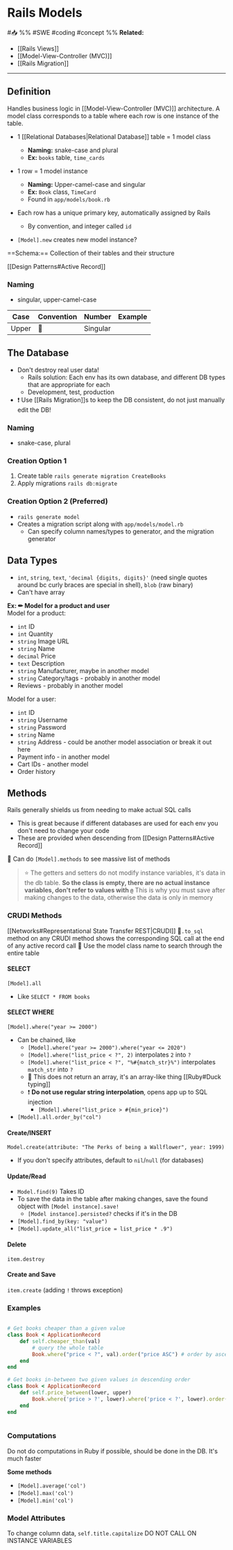 # Rails Models
#📥 
%%
#SWE
#coding 
#concept
%%
**Related:**
-  [[Rails Views]]
-  [[Model-View-Controller (MVC)]]
-  [[Rails Migration]]

---

## Definition
Handles business logic in [[Model-View-Controller (MVC)]] architecture. A model class corresponds to a table where each row is one instance of the table. 

- 1 [[Relational Databases|Relational Database]] table = 1 model class
	- **Naming:** snake-case and plural
	- **Ex:** `books` table, `time_cards`
- 1 row = 1 model instance
	- **Naming:** Upper-camel-case and singular
	- **Ex:** `Book` class, `TimeCard`
	- Found in 	`app/models/book.rb`
- Each row has a unique primary key, automatically assigned by Rails
	- By convention, and integer called `id`

- `[Model].new` creates new model instance?

==Schema:== Collection of their tables and their structure 

 [[Design Patterns#Active Record]] 
 

### Naming
 - singular, upper-camel-case

| Case  | Convention | Number   | Example         |
| ----- | ---------- | -------- | --------------- |
| Upper | 🐫         | Singular |  |

 
 ## The Database
 - Don't destroy real user data!
	 - Rails solution: Each env has its own database, and different DB types that are appropriate for each 
	 - Development, test, production
 - ❗ Use [[Rails Migration]]s to keep the DB consistent, do not just manually edit the DB!

### Naming
- snake-case, plural

### Creation Option 1
1. Create table `rails generate migration CreateBooks`
2. Apply migrations `rails db:migrate`

### Creation Option 2 (Preferred)
- `rails generate model`
- Creates a migration script along with `app/models/model.rb`
	- Can specify column names/types to generator, and the migration generator
 
## Data Types
- `int`, `string`, `text`, `'decimal {digits, digits}'` (need single quotes around bc curly braces are special in shell), `blob` (raw binary)
- Can't have array 
 
 **Ex: ✏ Model for a product and user**  
 Model for a product:
 - `int` ID
 - `int` Quantity
 - `string` Image URL
 - `string` Name
 - `decimal` Price
 - `text` Description
 - `string` Manufacturer, maybe in another model
 - `string` Category/tags - probably in another model
 - Reviews - probably in another model

Model for a user:
- `int` ID
- `string` Username
- `string` Password
- `string` Name
- `string` Address - could be another model association or break it out here
- Payment info - in another model
- Cart IDs - another model
- Order history

## Methods
Rails generally shields us from needing to make actual SQL calls
- This is great because if different databases are used for each env you don't need to change your code
- These are provided when descending from [[Design Patterns#Active Record]] 

📝 Can do `[Model].methods` to see massive list of methods

> ⭐ The getters and setters do not modify instance variables, it's data in the db table.
> **So the class is empty, there are no actual instance variables, don't refer to values with `@`**
> This is why you must save after making changes to the data, otherwise the data is only in memory

### CRUDI Methods
[[Networks#Representational State Transfer REST|CRUDI]]
📝`.to_sql` method on any CRUDI method shows the corresponding SQL call at the end of any active record call
📝 Use the model class name to search through the entire table

#### SELECT 
`[Model].all`
- Like `SELECT * FROM books`

#### SELECT WHERE 
`[Model].where("year >= 2000")`
- Can be chained, like
	- `[Model].where("year >= 2000").where("year <= 2020")`
	- `[Model].where("list_price < ?", 2)` interpolates `2` into `?`
	- `[Model].where("list_price < ?", "%#{match_str}%")` interpolates `match_str` into `?`
	- 📝 This does not return an array, it's an array-like thing [[Ruby#Duck typing]]
	- ❗ **Do not use regular string interpolation**, opens app up to SQL injection 
		- `[Model].where("list_price > #{min_price}")`
- `[Model].all.order_by("col")`

#### Create/INSERT 
`Model.create(attribute: "The Perks of being a Wallflower", year: 1999)`
- If you don't specify attributes, default to `nil`/`null` (for databases)

#### Update/Read 
- `Model.find(9)` Takes ID
- To save the data in the table after making changes, save the found object with `[Model instance].save!`
	- `[Model instance].persisted?` checks if it's in the DB
- `[Model].find_by(key: "value")`
- `[Model].update_all("list_price = list_price * .9")`

#### Delete
`item.destroy`

#### Create and Save 
`item.create` (adding `!` throws exception)

### Examples
```Ruby

# Get books cheaper than a given value
class Book < ApplicationRecord
	def self.cheaper_than(val)
		# query the whole table
		Book.where("price < ?", val).order("price ASC") # order by ascending price
	end
end

# Get books in-between two given values in descending order
class Book < ApplicationRecord
	def self.price_between(lower, upper)
		Book.where('price > ?', lower).where('price < ?', lower).order('price DESC')
	end
end



```


### Computations
Do not do computations in Ruby if possible, should be done in the DB. It's much faster

**Some methods**
- `[Model].average('col')`
- `[Model].max('col')`
- `[Model].min('col')`

### Model Attributes
To change column data, `self.title.capitalize` DO NOT CALL ON INSTANCE VARIABLES

